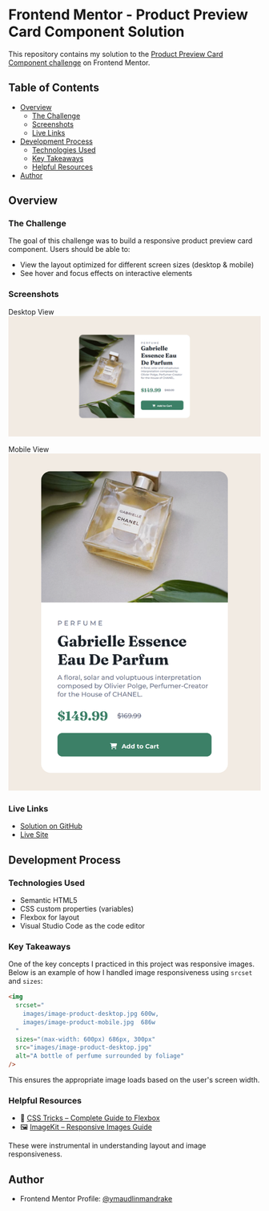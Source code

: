 # Frontend Mentor - Product Preview Card Component Solution

This repository contains my solution to the [Product Preview Card Component challenge](https://www.frontendmentor.io/challenges/product-preview-card-component-GO7UmttRfa) on Frontend Mentor.

## Table of Contents

- [Overview](#overview)
  - [The Challenge](#the-challenge)
  - [Screenshots](#screenshots)
  - [Live Links](#live-links)
- [Development Process](#development-process)
  - [Technologies Used](#technologies-used)
  - [Key Takeaways](#key-takeaways)
  - [Helpful Resources](#helpful-resources)
- [Author](#author)

## Overview

### The Challenge

The goal of this challenge was to build a responsive product preview card component. Users should be able to:

- View the layout optimized for different screen sizes (desktop & mobile)
- See hover and focus effects on interactive elements

### Screenshots

Desktop View  
![](screenshots/product-prev-desktop-screen.png)

Mobile View  
![](screenshots/product-prev-mobile-screen.png)

### Live Links

- [Solution on GitHub](https://github.com/FrontEndExplorer-Temp/product-preview-card-component)
- [Live Site](#)

## Development Process

### Technologies Used

- Semantic HTML5
- CSS custom properties (variables)
- Flexbox for layout
- Visual Studio Code as the code editor

### Key Takeaways

One of the key concepts I practiced in this project was responsive images. Below is an example of how I handled image responsiveness using `srcset` and `sizes`:

```html
<img
  srcset="
    images/image-product-desktop.jpg 600w,
    images/image-product-mobile.jpg  686w
  "
  sizes="(max-width: 600px) 686px, 300px"
  src="images/image-product-desktop.jpg"
  alt="A bottle of perfume surrounded by foliage"
/>
```

This ensures the appropriate image loads based on the user's screen width.

### Helpful Resources

- 📘 [CSS Tricks – Complete Guide to Flexbox](https://css-tricks.com/snippets/css/a-guide-to-flexbox/)
- 🖼️ [ImageKit – Responsive Images Guide](https://imagekit.io/responsive-images/)

These were instrumental in understanding layout and image responsiveness.

## Author

- Frontend Mentor Profile: [@ymaudlinmandrake](https://www.frontendmentor.io/profile/FrontEndExplorer-Temp)
